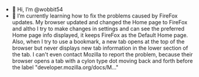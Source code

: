 - 👋 Hi, I’m @wobbit54
- 🌱 I’m currently learning how to fix the problems caused by FireFox updates. My browser updated and changed the Home page to FireFox and altho I try to make changes in settings and can see the preferred Home page info displayed, it keeps FireFox as the Default Home page. Also, when I try to use a bookmark, a new tab opens at the top of the browser but never displays new tab information in the lower section of the tab. I can't even contact Mozilla to report the problem, because their browser opens a tab with a cylon type dot moving back and forth before the label "developer.mozilla.org/docs/M..."

<!---
wobbit54/wobbit54 is a ✨ special ✨ repository because its `README.md` (this file) appears on your GitHub profile.
You can click the Preview link to take a look at your changes.
--->
